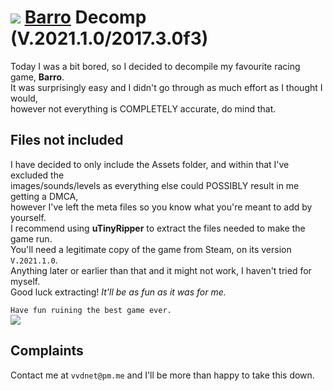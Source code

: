 # <img src="https://community.akamai.steamstatic.com/economy/image/-9a81dlWLwJ2UUGcVs_nsVtzdOEdtWwKGZZLQHTxH5rd9eDAjcFyv45SRYAFMIcKL_PArgVSL403ulRUWEndVKv7hpeCBw07J1xU5u-neFc50fbKI2oQuoS1x4HYlK6iZ7rSwWgEvsMo0r2Sp4ih3hqkpRRp7ril7w/60fx60f"></img> [Barro](https://store.steampowered.com/app/618140/Barro/) Decomp (V.2021.1.0/2017.3.0f3)
Today I was a bit bored, so I decided to decompile my favourite racing game, **Barro**.<br>
It was surprisingly easy and I didn't go through as much effort as I thought I would,<br>
however not everything is COMPLETELY accurate, do mind that.

## Files not included
I have decided to only include the Assets folder, and within that I've excluded the<br>
images/sounds/levels as everything else could POSSIBLY result in me getting a DMCA,<br>
however I've left the meta files so you know what you're meant to add by yourself.<br>
I recommend using **uTinyRipper** to extract the files needed to make the game run.<br>
You'll need a legitimate copy of the game from Steam, on its version `V.2021.1.0`.<br>
Anything later or earlier than that and it might not work, I haven't tried for myself.<br>
Good luck extracting! *It'll be as fun as it was for me.*


```Have fun ruining the best game ever.```<br>
<img src="https://cdn.akamai.steamstatic.com/steam/apps/618140/header.jpg"></src>

## Complaints
Contact me at `vvdnet@pm.me` and I'll be more than happy to take this down.
